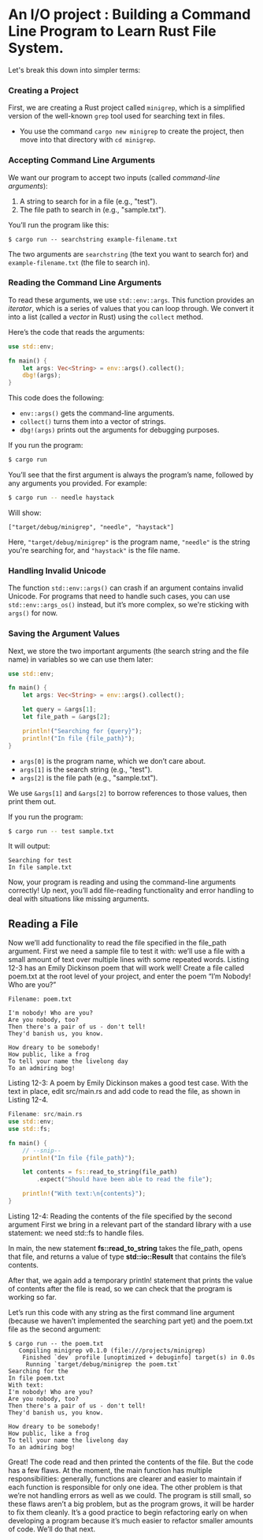 # An I/O project : Building a Command Line Program to Learn Rust File System.    


Let's break this down into simpler terms:

### **Creating a Project**

First, we are creating a Rust project called `minigrep`, which is a simplified version of the well-known `grep` tool used for searching text in files. 

- You use the command `cargo new minigrep` to create the project, then move into that directory with `cd minigrep`.

### **Accepting Command Line Arguments**

We want our program to accept two inputs (called *command-line arguments*):
1. A string to search for in a file (e.g., "test").
2. The file path to search in (e.g., "sample.txt").

You’ll run the program like this:
```
$ cargo run -- searchstring example-filename.txt
```
The two arguments are `searchstring` (the text you want to search for) and `example-filename.txt` (the file to search in).

### **Reading the Command Line Arguments**

To read these arguments, we use `std::env::args`. This function provides an *iterator*, which is a series of values that you can loop through. We convert it into a list (called a *vector* in Rust) using the `collect` method.

Here’s the code that reads the arguments:

```rust
use std::env;

fn main() {
    let args: Vec<String> = env::args().collect();
    dbg!(args);
}
```

This code does the following:
- `env::args()` gets the command-line arguments.
- `collect()` turns them into a vector of strings.
- `dbg!(args)` prints out the arguments for debugging purposes.

If you run the program:
```bash
$ cargo run
```
You’ll see that the first argument is always the program’s name, followed by any arguments you provided. For example:
```bash
$ cargo run -- needle haystack
```
Will show:
```
["target/debug/minigrep", "needle", "haystack"]
```

Here, `"target/debug/minigrep"` is the program name, `"needle"` is the string you're searching for, and `"haystack"` is the file name.

### **Handling Invalid Unicode**

The function `std::env::args()` can crash if an argument contains invalid Unicode. For programs that need to handle such cases, you can use `std::env::args_os()` instead, but it’s more complex, so we're sticking with `args()` for now.

### **Saving the Argument Values**

Next, we store the two important arguments (the search string and the file name) in variables so we can use them later:

```rust
use std::env;

fn main() {
    let args: Vec<String> = env::args().collect();

    let query = &args[1];
    let file_path = &args[2];

    println!("Searching for {query}");
    println!("In file {file_path}");
}
```

- `args[0]` is the program name, which we don’t care about.
- `args[1]` is the search string (e.g., "test").
- `args[2]` is the file path (e.g., "sample.txt").

We use `&args[1]` and `&args[2]` to borrow references to those values, then print them out.

If you run the program:
```bash
$ cargo run -- test sample.txt
```
It will output:
```
Searching for test
In file sample.txt
```

Now, your program is reading and using the command-line arguments correctly! Up next, you’ll add file-reading functionality and error handling to deal with situations like missing arguments.









## Reading a File
Now we’ll add functionality to read the file specified in the file_path argument. First we need a sample file to test it with: we’ll use a file with a small amount of text over multiple lines with some repeated words. Listing 12-3 has an Emily Dickinson poem that will work well! Create a file called poem.txt at the root level of your project, and enter the poem “I’m Nobody! Who are you?”

`Filename: poem.txt`
``` 
I'm nobody! Who are you?
Are you nobody, too?
Then there's a pair of us - don't tell!
They'd banish us, you know.

How dreary to be somebody!
How public, like a frog
To tell your name the livelong day
To an admiring bog! 

```
Listing 12-3: A poem by Emily Dickinson makes a good test case.
With the text in place, edit src/main.rs and add code to read the file, as shown in Listing 12-4.

``` rust
Filename: src/main.rs
use std::env;
use std::fs;

fn main() {
    // --snip--
    println!("In file {file_path}");

    let contents = fs::read_to_string(file_path)
        .expect("Should have been able to read the file");

    println!("With text:\n{contents}");
}
```
Listing 12-4: Reading the contents of the file specified by the second argument
First we bring in a relevant part of the standard library with a use statement: we need std::fs to handle files.

In main, the new statement **fs::read_to_string** takes the file_path, opens that file, and returns a value of type **std::io::Result<String>** that contains the file’s contents.

After that, we again add a temporary println! statement that prints the value of contents after the file is read, so we can check that the program is working so far.

Let’s run this code with any string as the first command line argument (because we haven’t implemented the searching part yet) and the poem.txt file as the second argument:

``` 
$ cargo run -- the poem.txt
   Compiling minigrep v0.1.0 (file:///projects/minigrep)
    Finished `dev` profile [unoptimized + debuginfo] target(s) in 0.0s
     Running `target/debug/minigrep the poem.txt`
Searching for the
In file poem.txt
With text:
I'm nobody! Who are you?
Are you nobody, too?
Then there's a pair of us - don't tell!
They'd banish us, you know.

How dreary to be somebody!
How public, like a frog
To tell your name the livelong day
To an admiring bog!

```


Great! The code read and then printed the contents of the file. But the code has a few flaws. At the moment, the main function has multiple responsibilities: generally, functions are clearer and easier to maintain if each function is responsible for only one idea. The other problem is that we’re not handling errors as well as we could. The program is still small, so these flaws aren’t a big problem, but as the program grows, it will be harder to fix them cleanly. It’s a good practice to begin refactoring early on when developing a program because it’s much easier to refactor smaller amounts of code. We’ll do that next.

